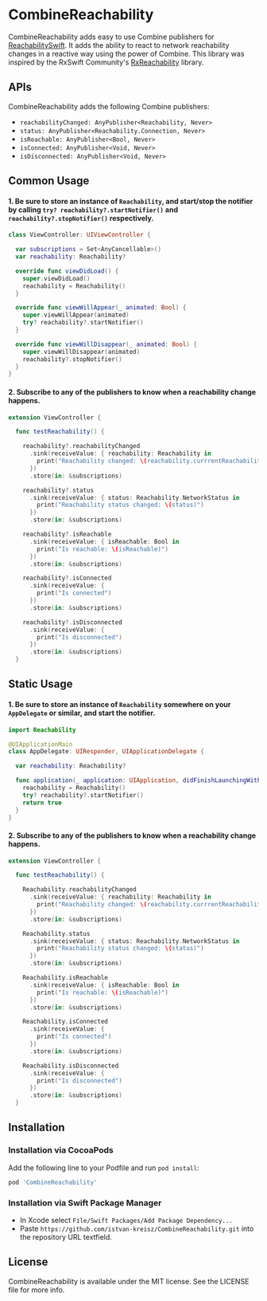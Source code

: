 # CombineReachability

CombineReachability adds easy to use Combine publishers for [ReachabilitySwift](https://github.com/ashleymills/Reachability.swift).
It adds the ability to react to network reachability changes in a reactive way using the power of Combine.
This library was inspired by the RxSwift Community's [RxReachability](https://github.com/RxSwiftCommunity/RxReachability) library.

## APIs

CombineReachability adds the following Combine publishers:

- `reachabilityChanged: AnyPublisher<Reachability, Never>`
- `status: AnyPublisher<Reachability.Connection, Never>`
- `isReachable: AnyPublisher<Bool, Never>`
- `isConnected: AnyPublisher<Void, Never>`
- `isDisconnected: AnyPublisher<Void, Never>`

## Common Usage

#### 1. Be sure to store an instance of `Reachability`, and start/stop the notifier by calling `try? reachability?.startNotifier()` and `reachability?.stopNotifier()` respectively.

```swift
class ViewController: UIViewController {

  var subscriptions = Set<AnyCancellable>()
  var reachability: Reachability?

  override func viewDidLoad() {
    super.viewDidLoad()
    reachability = Reachability()
  }

  override func viewWillAppear(_ animated: Bool) {
    super.viewWillAppear(animated)
    try? reachability?.startNotifier()
  }

  override func viewWillDisappear(_ animated: Bool) {
    super.viewWillDisappear(animated)
    reachability?.stopNotifier()
  }
}

```

#### 2. Subscribe to any of the publishers to know when a reachability change happens.

```swift
extension ViewController {

  func testReachability() {

    reachability?.reachabilityChanged
      .sink(receiveValue: { reachability: Reachability in
        print("Reachability changed: \(reachability.currrentReachabilityStatus)")
      })
      .store(in: &subscriptions)

    reachability?.status
      .sink(receiveValue: { status: Reachability.NetworkStatus in
        print("Reachability status changed: \(status)")
      })
      .store(in: &subscriptions)

    reachability?.isReachable
      .sink(receiveValue: { isReachable: Bool in
        print("Is reachable: \(isReachable)")
      })
      .store(in: &subscriptions)

    reachability?.isConnected
      .sink(receiveValue: {
        print("Is connected")
      })
      .store(in: &subscriptions)

    reachability?.isDisconnected
      .sink(receiveValue: {
        print("Is disconnected")
      })
      .store(in: &subscriptions)
  }
```

## Static Usage

#### 1. Be sure to store an instance of `Reachability` somewhere on your `AppDelegate` or similar, and start the notifier.

```swift
import Reachability

@UIApplicationMain
class AppDelegate: UIResponder, UIApplicationDelegate {

  var reachability: Reachability?

  func application(_ application: UIApplication, didFinishLaunchingWithOptions launchOptions: [UIApplicationLaunchOptionsKey: Any]?) -> Bool {
    reachability = Reachability()
    try? reachability?.startNotifier()
    return true
  }
}

```

#### 2. Subscribe to any of the publishers to know when a reachability change happens.

```swift
extension ViewController {

  func testReachability() {

    Reachability.reachabilityChanged
      .sink(receiveValue: { reachability: Reachability in
        print("Reachability changed: \(reachability.currrentReachabilityStatus)")
      })
      .store(in: &subscriptions)

    Reachability.status
      .sink(receiveValue: { status: Reachability.NetworkStatus in
        print("Reachability status changed: \(status)")
      })
      .store(in: &subscriptions)

    Reachability.isReachable
      .sink(receiveValue: { isReachable: Bool in
        print("Is reachable: \(isReachable)")
      })
      .store(in: &subscriptions)

    Reachability.isConnected
      .sink(receiveValue: {
        print("Is connected")
      })
      .store(in: &subscriptions)

    Reachability.isDisconnected
      .sink(receiveValue: {
        print("Is disconnected")
      })
      .store(in: &subscriptions)
  }
```

## Installation

### Installation via CocoaPods

Add the following line to your Podfile and run `pod install`:

```ruby
pod 'CombineReachability'
```

### Installation via Swift Package Manager

- In Xcode select `File/Swift Packages/Add Package Dependency...`
- Paste `https://github.com/istvan-kreisz/CombineReachability.git` into the repository URL textfield.

## License

CombineReachability is available under the MIT license. See the LICENSE file for more info.